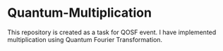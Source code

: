 # Quantum-Multiplication
This repository is created as a task for QOSF event. I have implemented multiplication using Quantum Fourier Transformation.
